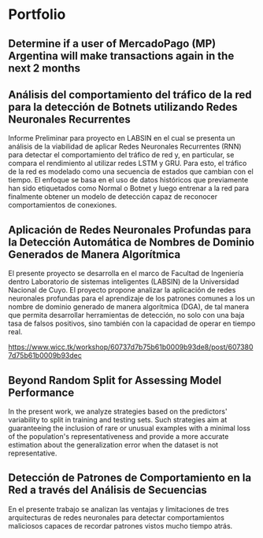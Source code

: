 # Portfolio

## Determine if a user of MercadoPago (MP) Argentina will make transactions again in the next 2 months

## Análisis del comportamiento del tráfico de la red para la detección de Botnets utilizando Redes Neuronales Recurrentes

Informe Preliminar para proyecto en LABSIN en el cual se presenta un análisis de la viabilidad de aplicar Redes Neuronales Recurrentes (RNN) para detectar el comportamiento del tráfico de red y, en particular, se compara el rendimiento al utilizar redes LSTM y GRU. Para esto, el tráfico de la red es modelado como una secuencia de estados que cambian con el tiempo. El enfoque se basa en el uso de datos históricos que previamente han sido etiquetados como Normal o Botnet y luego entrenar a la red para finalmente obtener un modelo de detección capaz de reconocer comportamientos de conexiones.

## Aplicación de Redes Neuronales Profundas para la Detección Automática de Nombres de Dominio Generados de Manera Algorítmica

El presente proyecto se desarrolla en el marco de Facultad de Ingeniería dentro Laboratorio de sistemas inteligentes (LABSIN) de la Universidad Nacional de Cuyo. El proyecto propone analizar la aplicación de redes neuronales profundas para el aprendizaje de los patrones comunes a los un nombre de dominio generado de manera algorítmica (DGA), de tal manera que permita desarrollar herramientas de detección, no solo con una baja tasa de falsos positivos, sino también con la capacidad de operar en tiempo real.

https://www.wicc.tk/workshop/60737d7b75b61b0009b93de8/post/6073807d75b61b0009b93dec

## Beyond Random Split for Assessing Model Performance

In the present work, we analyze strategies based on the predictors' variability to split in training and testing sets. Such strategies aim at guaranteeing the inclusion of rare or unusual examples with a minimal loss of the population's representativeness and provide a more accurate estimation about the generalization error when the dataset is not representative.


## Detección de Patrones de Comportamiento en la Red a través del Análisis de Secuencias

En el presente trabajo se analizan las ventajas y limitaciones de tres arquitecturas de redes neuronales para detectar comportamientos maliciosos capaces de recordar patrones vistos mucho tiempo atrás.
